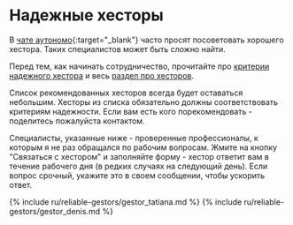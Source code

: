 # Надежные хесторы

В [чате аутономо](https://bit.ly/it-autonomos-es){:target="_blank"} часто просят посоветовать хорошего хестора. Таких
специалистов может быть сложно найти.

Перед тем, как начинать сотрудничество, прочитайте
про [критерии надежного хестора](#критерии-надежного-хестора) и весь [раздел про хесторов](#хестор-1).

Cписок рекомендованных хесторов всегда будет оставаться небольшим. Хесторы из списка обязательно должны соответствовать
критериям надежности. Если вам есть кого порекомендовать - поделитесь пожалуйста контактом.

Специалисты, указанные ниже - проверенные профессионалы, к которым я не раз обращался по рабочим вопросам. Жмите на
кнопку "Связаться с хестором" и заполняйте форму - хестор ответит вам в течение рабочего дня (в редких случаях на
следующий день). Если вопрос срочный, укажите это в своем сообщении, чтобы ускорить ответ.

{% include ru/reliable-gestors/gestor_tatiana.md %}
{% include ru/reliable-gestors/gestor_denis.md %}
